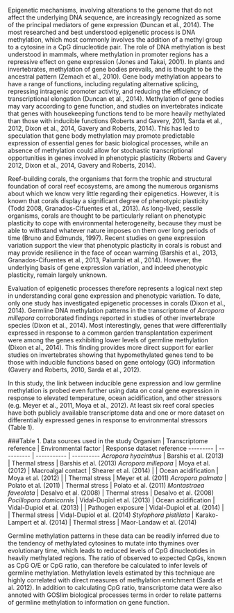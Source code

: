 Epigenetic mechanisms, involving alterations to the genome that do not affect the underlying DNA sequence, are increasingly recognized as some of the principal mediators of gene expression (Duncan et al., 2014). The most researched and best understood epigenetic process is DNA methylation, which most commonly involves the addition of a methyl group to a cytosine in a CpG dinucleotide pair. The role of DNA methylation is best understood in mammals, where methylation in promoter regions has a repressive effect on gene expression (Jones and Takai, 2001). In plants and invertebrates, methylation of gene bodies prevails, and is thought to be the ancestral pattern (Zemach et al., 2010). Gene body methylation appears to have a range of functions, including regulating alternative splicing, repressing intragenic promoter activity, and reducing the efficiency of transcriptional elongation (Duncan et al., 2014). Methylation of gene bodies may vary according to gene function, and studies on invertebrates indicate that genes with housekeeping functions tend to be more heavily methylated than those with inducible functions (Roberts and Gavery, 2011, Sarda et al., 2012, Dixon et al., 2014, Gavery and Roberts, 2014). This has led to speculation that gene body methylation may promote predictable expression of essential genes for basic biological processes, while an absence of methylation could allow for stochastic transcriptional opportunities in genes involved in phenotypic plasticity (Roberts and Gavery 2012, Dixon et al., 2014, Gavery and Roberts, 2014).

Reef-building corals, the organisms that form the trophic and structural foundation of coral reef ecosystems, are among the numerous organisms about which we know very little regarding their epigenetics. However, it is known that corals display a significant degree of phenotypic plasticity (Todd 2008, Granados-Cifuentes et al., 2013). As long-lived, sessile organisms, corals are thought to be particularly reliant on phenotypic plasticity to cope with environmental heterogeneity, because they must be able to withstand whatever nature imposes on them over long periods of time (Bruno and Edmunds, 1997). Recent studies on gene expression variation support the view that phenotypic plasticity in corals is robust and may provide resilience in the face of ocean warming (Barshis et al., 2013, Granados-Cifuentes et al., 2013, Palumbi et al., 2014). However, the underlying basis of gene expression variation, and indeed phenotypic plasticity, remain largely unknown.

Evaluation of epigenetic processes therefore represents a logical next step in understanding coral gene expression and phenotypic variation. To date, only one study has investigated epigenetic processes in corals (Dixon et al., 2014). Germline DNA methylation patterns in the transcriptome of *Acropora millepora* corroborated findings reported in studies of other invertebrate species (Dixon et al., 2014). Most interestingly, genes that were differentially expressed in response to a common garden transplantation experiment were among the genes exhibiting lower levels of germline methylation (Dixon et al., 2014). This finding provides more direct support for earlier studies on invertebrates showing that hypomethylated genes tend to be those with inducible functions based on gene ontology (GO) information (Gavery and Roberts, 2010, Sarda et al., 2012).

In this study, the link between inducible gene expression and low germline methylation is probed even further using data on coral gene expression in response to elevated temperature, ocean acidification, and other stressors (e.g. Meyer et al., 2011, Moya et al., 2012). At least six reef coral species have both publicly available transcriptome data and one or more dataset on differentially expressed genes in response to environmental stressors (Table 1). 

###Table 1. Data sources used in the study
Organism | Transcriptome reference | Environmental factor | Response dataset reference
--------- | ---------- | ----------- | ----------
*Acropora hyacinthus* | Barshis et al. (2013) | Thermal stress | Barshis et al. (2013)
*Acropora millepora* | Moya et al. (2012) | Macroalgal contact | Shearer et al. (2014)
 |  | Ocean acidification | Moya et al. (2012)
 |  | Thermal stress | Meyer et al. (2011)
*Acropora palmata* | Polato et al. (2011) | Thermal stress | Polato et al. (2011)
*Montastraea faveolata* | Desalvo et al. (2008) | Thermal stress | Desalvo et al. (2008)
*Pocillopora damicornis* | Vidal-Dupiol et al. (2013) | Ocean acidification | Vidal-Dupiol et al. (2013)
 |  | Pathogen exposure | Vidal-Dupiol et al. (2014)
 |  | Thermal stress | Vidal-Dupiol et al. (2014)
*Stylophora pistillata* | Karako-Lampert et al. (2014) | Thermal stress | Maor-Landaw et al. (2014)


Germline methylation patterns in these  data can be readily inferred due to the tendency of methylated cytosines to mutate into thymines over evolutionary time, which leads to reduced levels of CpG dinucleotides in heavily methylated regions. The ratio of observed to expected CpGs, known as CpG O/E or CpG ratio, can therefore be calculated to infer levels of germline methylation. Methylation levels estimated by this technique are highly correlated with direct measures of methylation enrichment (Sarda et al. 2012). In addition to calculating CpG ratio, transcriptome data were also annoted with GOSlim biological processes terms in order to relate patterns of germline methylation to information on gene function.
